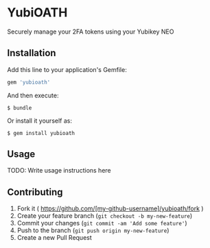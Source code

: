 # YubiOATH

Securely manage your 2FA tokens using your Yubikey NEO

## Installation

Add this line to your application's Gemfile:

```ruby
gem 'yubioath'
```

And then execute:

    $ bundle

Or install it yourself as:

    $ gem install yubioath

## Usage

TODO: Write usage instructions here

## Contributing

1. Fork it ( https://github.com/[my-github-username]/yubioath/fork )
2. Create your feature branch (`git checkout -b my-new-feature`)
3. Commit your changes (`git commit -am 'Add some feature'`)
4. Push to the branch (`git push origin my-new-feature`)
5. Create a new Pull Request
